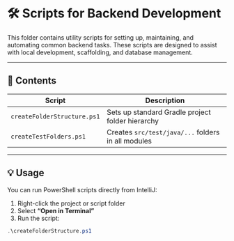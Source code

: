 # 🛠 Scripts for Backend Development

This folder contains utility scripts for setting up, maintaining, and automating common backend tasks. These scripts are designed to assist with local development, scaffolding, and database management.

---

## 📁 Contents

| Script                     | Description                                     |
|----------------------------|-------------------------------------------------|
| `createFolderStructure.ps1` | Sets up standard Gradle project folder hierarchy |
| `createTestFolders.ps1`     | Creates `src/test/java/...` folders in all modules |


---

## 💡 Usage

You can run PowerShell scripts directly from IntelliJ:

1. Right-click the project or script folder
2. Select **“Open in Terminal”**
3. Run the script:

```powershell
.\createFolderStructure.ps1
